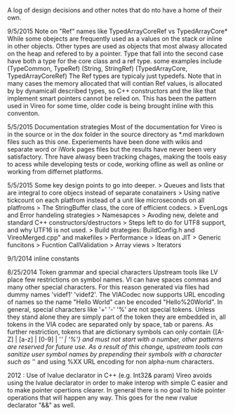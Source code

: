 A log of design decisions and other notes that do nto have a home of their own.




9/5/2015 Note on "Ref" names like TypedArrayCoreRef vs TypedArrayCore*
While some obejects are frequently used as a values on the stack or inline in other objects.  Other types are used as objects that most alwasy allocated on the heap and refered to by a pointer. Type that fall into the second case have both a type for the core class and a ref type. some examples include (TypeCommon, TypeRef) (String, StringRef) (TypedArrayCore, TypedArrayCoreRef) The Ref types are typicaly just typedefs. Note that in many cases the memory allocated that will contian Ref values, is allocated by by dynamicall described types, so C++ constructors and the like that implement smart pointers cannot be relied on. This has been the pattern used in Vireo for some time, older code is being brought inline with this conventon.

5/5/2015 Documentation strategies
Most of the documentation for Vireo is in the source or in the dox folder in the source directory as *.md markdown files such as this one. Experiements have been done with wikis and separate word or iWork pages files but the results have never been very satisfactory. Thre have alwasy been tracking chages, making the tools easy to acess while developing tests or code, working ofline as well as online or working from differnet platforms.

5/5/2015 Some key design points to go into deeper.
    > Queues and lists that are integral to core objecs instead of separate conatainers
    > Using native tickcount on each platfrom instead of a unit like microseconds on all platfroms
    > The StringBuffer class, the core of efficient codecs.
    > EvenLogs and Error handeling strategies
    > Namesapces
    > Avoding new, delete and standard C++ constructors/destructors
    > Steps left to do for UTF8 support, and why UTF16 is not used.
    > Build strategies: BuildConfig.h and VireoMerged.cpp" and makefiles
    > Performance 
    > Ideas on JIT
    > Generic funcitons
    > Fucntion CallValidation
    > Array views
    > Iterators

9/1/2014 inline constants

8/25/2014 Token grammar and special characters
Upstream tools like LV place few restrictions on symbol names. VI can have spaces commas and many other special characters. For this reason generated via files had dummy names 'videf1' 'videf2'. The VIACodec now supports URL encoding of names so the name "Hello World" can be encoded "Hello%20World". In general, special characters like '+' '-' '%' are not special tokens. Unless they stand alone they are simply part of the token they are embedded in, all tokens in the VIA codec are separated only by space, tab or parens. As further restriction, tokens that are dictionary symbols can only contain {[A-Z] | [a-z] | [0-9] | '_' | '%'} and must not start with a number, other patterns are reserved for future use. As a result of this change, upstream tools can sanitize user symbol names by prepending their symbols with a character such as '_' and using %XX URL encoding for non alpha-num characters.


2012 : Use of lvalue declarator in C++ (e.g. Int32& param)
Vireo avoids using the lvalue declarator in order to make interop with simple C easier and to make pointer opertions clearer. In general there is no goal to hide pointer operations that will happen any way. This goes for the new rvalue declarator "&&" as well.















